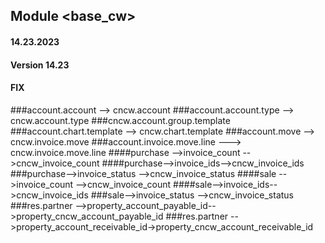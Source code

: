 ## Module <base_cw>
#### 14.23.2023
#### Version 14.23
#### FIX

###account.account  -->  cncw.account
###account.account.type -->  cncw.account.type
###cncw.account.group.template
###account.chart.template  -->  cncw.chart.template
###account.move  -->  cncw.invoice.move
###account.invoice.move.line ---> cncw.invoice.move.line
####purchase -->invoice_count -->cncw_invoice_count
####purchase-->invoice_ids-->cncw_invoice_ids
###purchase-->invoice_status -->cncw_invoice_status
####sale -->invoice_count -->cncw_invoice_count
####sale-->invoice_ids-->cncw_invoice_ids
###sale-->invoice_status -->cncw_invoice_status
###res.partner  -->property_account_payable_id-->property_cncw_account_payable_id
###res.partner  -->property_account_receivable_id->property_cncw_account_receivable_id